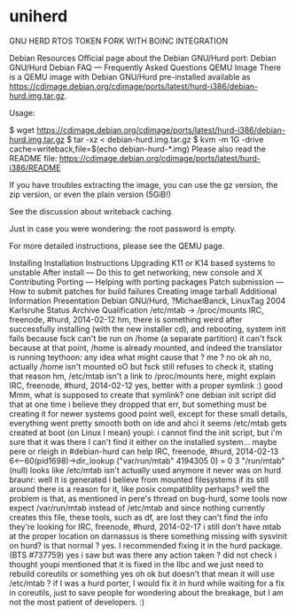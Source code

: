 # uniherd
GNU HERD RTOS TOKEN FORK WITH BOINC INTEGRATION

Debian Resources
Official page about the Debian GNU/Hurd port: Debian GNU/Hurd
Debian FAQ — Frequently Asked Questions
QEMU Image
There is a QEMU image with Debian GNU/Hurd pre-installed available as https://cdimage.debian.org/cdimage/ports/latest/hurd-i386/debian-hurd.img.tar.gz.

Usage:

$ wget https://cdimage.debian.org/cdimage/ports/latest/hurd-i386/debian-hurd.img.tar.gz
$ tar -xz < debian-hurd.img.tar.gz
$ kvm -m 1G -drive cache=writeback,file=$(echo debian-hurd-*.img)
Please also read the README file: https://cdimage.debian.org/cdimage/ports/latest/hurd-i386/README

If you have troubles extracting the image, you can use the gz version, the zip version, or even the plain version (5GiB!)

See the discussion about writeback caching.

Just in case you were wondering: the root password is empty.

For more detailed instructions, please see the QEMU page.

Installing
Installation Instructions
Upgrading K11 or K14 based systems to unstable
After install — Do this to get networking, new console and X
Contributing
Porting — Helping with porting packages
Patch submission — How to submit patches for build failures
Creating image tarball
Additional Information
Presentation Debian GNU/Hurd, ?MichaelBanck, LinuxTag 2004 Karlsruhe
Status
Archive Qualification
/etc/mtab -> /proc/mounts
IRC, freenode, #hurd, 2014-02-12
<braunr> hm, there is something weird
<braunr> after successfully installing (with the new installer cd), and
  rebooting, system init fails because fsck can't be run on /home (a
  separate partition)
<braunr> it can't fsck because at that point, /home is already mounted, and
  indeed the translator is running
<braunr> teythoon: any idea what might cause that ?
<teythoon> me ?
<teythoon> no
<braunr> ok
<braunr> ah no, actually /home isn't mounted oO
<braunr> but fsck still refuses to check it, stating that reason
<braunr> hm, /etc/mtab isn't a link to /proc/mounts here, might explain
IRC, freenode, #hurd, 2014-02-12
<braunr> yes, better with a proper symlink :)
<teythoon> good
<youpi> Mmm, what is supposed to create that symlink?
<teythoon> one debian init script did that at one time
<teythoon> i believe they dropped that
<youpi> err, but something must be creating it for newer systems
<teythoon> good point
<braunr> well, except for these small details, everything went pretty
  smooth
<braunr> both on ide and ahci
<youpi> it seems /etc/mtab gets created at boot
<youpi> (on Linux I mean)
<teythoon> youpi: i cannot find the init script, but i'm sure that it was
  there
<youpi> I can't find it either on the installed system...
<azeem> maybe pere or rleigh in #debian-hurd can help
IRC, freenode, #hurd, 2014-02-13
<braunr>   6<--60(pid1698)->dir_lookup ("var/run/mtab" 4194305 0) = 0 3
  "/run/mtab"  (null)
<braunr> looks like /etc/mtab isn't actually used anymore
<teythoon> it never was on hurd
<tomodach1> braunr: well it is generated i believe from mounted filesystems
<tomodach1> if its still around there is a reason for it, like posix
  compatiblity perhaps?
<braunr> well the problem is that, as mentioned in pere's thread on
  bug-hurd, some tools now expect /var/run/mtab instead of /etc/mtab
<braunr> and since nothing currently creates this file, these tools, such
  as df, are lost
<braunr> they can't find the info they're looking for
IRC, freenode, #hurd, 2014-02-17
<braunr> i still don't have mtab at the proper location on darnassus
<pere> is there something missing with sysvinit on hurd?
<braunr> is that normal ?
<pere> yes.  I recommended fixing it in the hurd package. (BTS #737759)
<braunr> yes i saw but was there any action taken ?
<pere> did not check
<teythoon> i thought youpi mentioned that it is fixed in the libc and we
  just need to rebuild coreutils or something
<pere> yes
<braunr> oh ok
<braunr> but doesn't that mean it will use /etc/mtab ?
<pere> if I was a hurd porter, I would fix it in hurd while waiting for a
  fix in coreutils, just to save people for wondering about the breakage,
  but I am not the most patient of developers. :)
